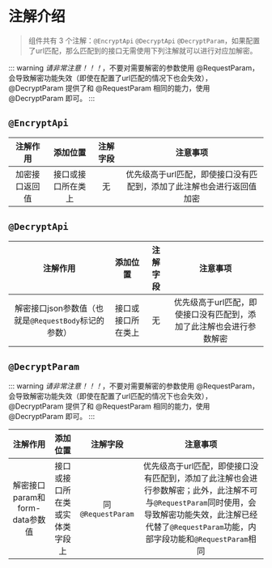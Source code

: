 # 注解介绍

> 组件共有 3 个注解：`@EncryptApi` `@DecryptApi` `@DecryptParam`，如果配置了url匹配，那么匹配到的接口无需使用下列注解就可以进行对应加解密。

::: warning
*请非常注意！！！*，不要对需要解密的参数使用 @RequestParam，会导致解密功能失效（即使在配置了url匹配的情况下也会失效），@DecryptParam 提供了和 @RequestParam 相同的能力，使用 @DecryptParam 即可。
:::

## `@EncryptApi`

|  注解作用   |   添加位置    | 注解字段 |                 注意事项                 |
|:-------:|:---------:|:----:|:------------------------------------:|
| 加密接口返回值 | 接口或接口所在类上 |  无   | 优先级高于url匹配，即使接口没有匹配到，添加了此注解也会进行返回值加密 |

## `@DecryptApi`

|                注解作用                 |   添加位置    | 注解字段 |                注意事项                 |
|:-----------------------------------:|:---------:|:----:|:-----------------------------------:|
| 解密接口json参数值（也就是`@RequestBody`标记的参数） | 接口或接口所在类上 |  无   | 优先级高于url匹配，即使接口没有匹配到，添加了此注解也会进行参数解密 |

## `@DecryptParam`

::: warning
*请非常注意！！！*，不要对需要解密的参数使用 @RequestParam，会导致解密功能失效（即使在配置了url匹配的情况下也会失效），@DecryptParam 提供了和 @RequestParam 相同的能力，使用 @DecryptParam 即可。
:::

|          注解作用          |      添加位置       |       注解字段       |                                                             注意事项                                                              |
|:----------------------:|:---------------:|:----------------:|:-----------------------------------------------------------------------------------------------------------------------------:|
| 解密接口param和form-data参数值 | 接口或接口所在类或实体类字段上 | 同`@RequestParam` | 优先级高于url匹配，即使接口没有匹配到，添加了此注解也会进行参数解密；此外，此注解不可与`@RequestParam`同时使用，会导致解密功能失效，此注解已经代替了`@RequestParam`功能，内部字段功能和`@RequestParam`相同 |
